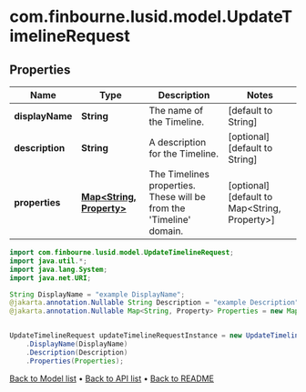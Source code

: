 # com.finbourne.lusid.model.UpdateTimelineRequest

## Properties

Name | Type | Description | Notes
------------ | ------------- | ------------- | -------------
**displayName** | **String** | The name of the Timeline. | [default to String]
**description** | **String** | A description for the Timeline. | [optional] [default to String]
**properties** | [**Map&lt;String, Property&gt;**](Property.md) | The Timelines properties. These will be from the &#39;Timeline&#39; domain. | [optional] [default to Map<String, Property>]

```java
import com.finbourne.lusid.model.UpdateTimelineRequest;
import java.util.*;
import java.lang.System;
import java.net.URI;

String DisplayName = "example DisplayName";
@jakarta.annotation.Nullable String Description = "example Description";
@jakarta.annotation.Nullable Map<String, Property> Properties = new Map<String, Property>();


UpdateTimelineRequest updateTimelineRequestInstance = new UpdateTimelineRequest()
    .DisplayName(DisplayName)
    .Description(Description)
    .Properties(Properties);
```


[Back to Model list](../README.md#documentation-for-models) &#8226; [Back to API list](../README.md#documentation-for-api-endpoints) &#8226; [Back to README](../README.md)
